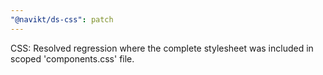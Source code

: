 ```yaml
---
"@navikt/ds-css": patch
---
```


CSS: Resolved regression where the complete stylesheet was included in scoped 'components.css' file.
